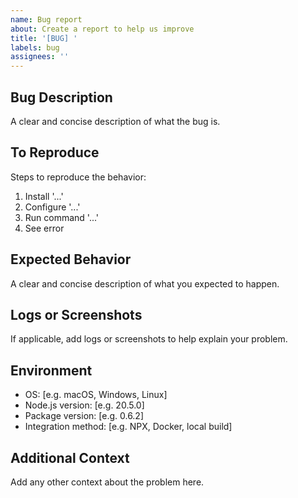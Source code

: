 ```yaml
---
name: Bug report
about: Create a report to help us improve
title: '[BUG] '
labels: bug
assignees: ''
---
```


## Bug Description
A clear and concise description of what the bug is.

## To Reproduce
Steps to reproduce the behavior:
1. Install '...'
2. Configure '...'
3. Run command '...'
4. See error

## Expected Behavior
A clear and concise description of what you expected to happen.

## Logs or Screenshots
If applicable, add logs or screenshots to help explain your problem.

## Environment
- OS: [e.g. macOS, Windows, Linux]
- Node.js version: [e.g. 20.5.0]
- Package version: [e.g. 0.6.2]
- Integration method: [e.g. NPX, Docker, local build]

## Additional Context
Add any other context about the problem here. 